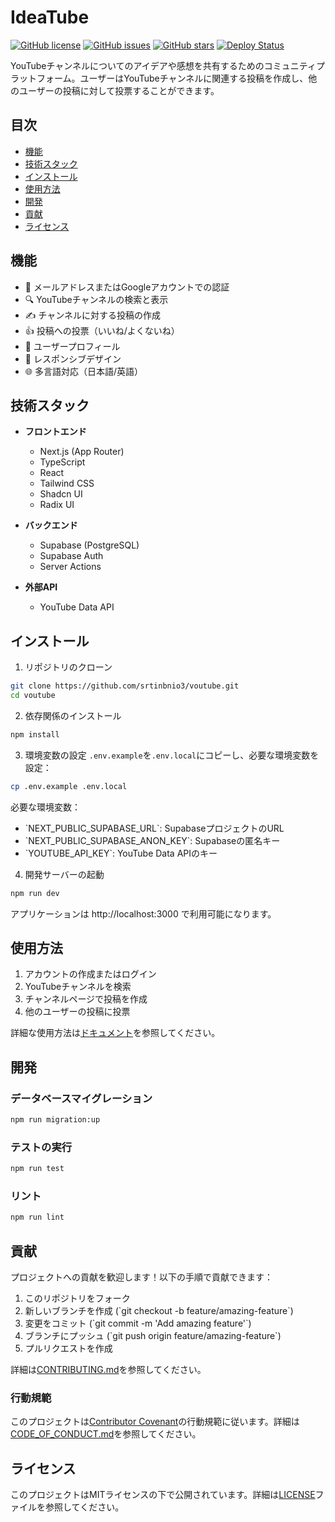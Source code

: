 # IdeaTube

[![GitHub license](https://img.shields.io/github/license/srtinbnio3/voutube)](https://github.com/srtinbnio3/voutube/blob/main/LICENSE)
[![GitHub issues](https://img.shields.io/github/issues/srtinbnio3/voutube)](https://github.com/srtinbnio3/voutube/issues)
[![GitHub stars](https://img.shields.io/github/stars/srtinbnio3/voutube)](https://github.com/srtinbnio3/voutube/stargazers)
[![Deploy Status](https://img.shields.io/github/deployments/srtinbnio3/voutube/Production?label=vercel&logo=vercel)](https://voutube.vercel.app)

YouTubeチャンネルについてのアイデアや感想を共有するためのコミュニティプラットフォーム。ユーザーはYouTubeチャンネルに関連する投稿を作成し、他のユーザーの投稿に対して投票することができます。

## 目次

- [機能](#機能)
- [技術スタック](#技術スタック)
- [インストール](#インストール)
- [使用方法](#使用方法)
- [開発](#開発)
- [貢献](#貢献)
- [ライセンス](#ライセンス)

## 機能

- 🔐 メールアドレスまたはGoogleアカウントでの認証
- 🔍 YouTubeチャンネルの検索と表示
- ✍️ チャンネルに対する投稿の作成
- 👍 投稿への投票（いいね/よくないね）
- 👤 ユーザープロフィール
- 📱 レスポンシブデザイン
- 🌐 多言語対応（日本語/英語）

## 技術スタック

- **フロントエンド**
  - Next.js (App Router)
  - TypeScript
  - React
  - Tailwind CSS
  - Shadcn UI
  - Radix UI

- **バックエンド**
  - Supabase (PostgreSQL)
  - Supabase Auth
  - Server Actions

- **外部API**
  - YouTube Data API

## インストール

1. リポジトリのクローン
```bash
git clone https://github.com/srtinbnio3/voutube.git
cd voutube
```

2. 依存関係のインストール
```bash
npm install
```

3. 環境変数の設定
`.env.example`を`.env.local`にコピーし、必要な環境変数を設定：
```bash
cp .env.example .env.local
```

必要な環境変数：
- \`NEXT_PUBLIC_SUPABASE_URL\`: SupabaseプロジェクトのURL
- \`NEXT_PUBLIC_SUPABASE_ANON_KEY\`: Supabaseの匿名キー
- \`YOUTUBE_API_KEY\`: YouTube Data APIのキー

4. 開発サーバーの起動
```bash
npm run dev
```

アプリケーションは http://localhost:3000 で利用可能になります。

## 使用方法

1. アカウントの作成またはログイン
2. YouTubeチャンネルを検索
3. チャンネルページで投稿を作成
4. 他のユーザーの投稿に投票

詳細な使用方法は[ドキュメント](docs/usage.md)を参照してください。

## 開発

### データベースマイグレーション

```bash
npm run migration:up
```

### テストの実行

```bash
npm run test
```

### リント

```bash
npm run lint
```

## 貢献

プロジェクトへの貢献を歓迎します！以下の手順で貢献できます：

1. このリポジトリをフォーク
2. 新しいブランチを作成 (\`git checkout -b feature/amazing-feature\`)
3. 変更をコミット (\`git commit -m 'Add amazing feature'\`)
4. ブランチにプッシュ (\`git push origin feature/amazing-feature\`)
5. プルリクエストを作成

詳細は[CONTRIBUTING.md](CONTRIBUTING.md)を参照してください。

### 行動規範

このプロジェクトは[Contributor Covenant](https://www.contributor-covenant.org/)の行動規範に従います。詳細は[CODE_OF_CONDUCT.md](CODE_OF_CONDUCT.md)を参照してください。

## ライセンス

このプロジェクトはMITライセンスの下で公開されています。詳細は[LICENSE](LICENSE)ファイルを参照してください。

